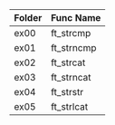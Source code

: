 |Folder|Func Name|
|---|---|
|ex00|ft_strcmp|
|ex01|ft_strncmp|
|ex02|ft_strcat|
|ex03|ft_strncat|
|ex04|ft_strstr|
|ex05|ft_strlcat|
